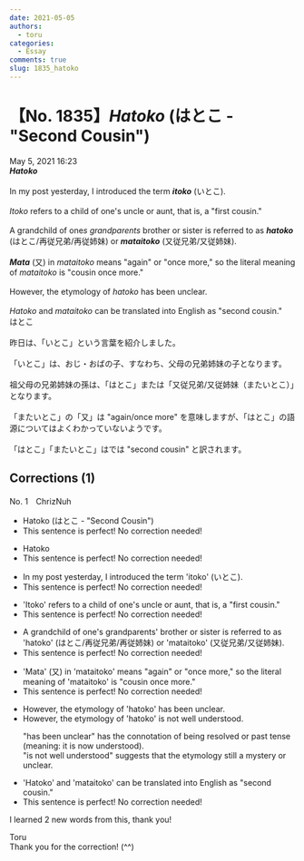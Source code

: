 ```yaml
---
date: 2021-05-05
authors:
  - toru
categories:
  - Essay
comments: true
slug: 1835_hatoko
---
```


# 【No. 1835】<strong><em>Hatoko</strong></em> (はとこ - "Second Cousin")
<div class="date">May 5, 2021 16:23</div>
<div id="post"><div id="body_show_ori">
<strong><em>Hatoko</strong></em><br/><br/>In my post yesterday, I introduced the term <strong><em>itoko</em></strong> (いとこ).<br/><br/><em>Itoko</em> refers to a child of one's uncle or aunt, that is, a "first cousin."<br/><br/>A grandchild of one<em>s grandparents</em> brother or sister is referred to as <strong><em>hatoko</em></strong> (はとこ/再従兄弟/再従姉妹) or <strong><em>mataitoko</em></strong> (又従兄弟/又従姉妹).<br/><br/><strong><em>Mata</em></strong> (又) in <em>mataitoko</em> means "again" or "once more," so the literal meaning of <em>mataitoko</em> is "cousin once more." <br/><br/>However, the etymology of <em>hatoko</em> has been unclear.<br/><br/><em>Hatoko</em> and <em>mataitoko</em> can be translated into English as "second cousin."
</div></div>

<!-- more -->

<div id="post_ja"><div id="body_show_mo">
はとこ<br/><br/>昨日は、「いとこ」という言葉を紹介しました。<br/><br/>「いとこ」は、おじ・おばの子、すなわち、父母の兄弟姉妹の子となります。<br/><br/>祖父母の兄弟姉妹の孫は、「はとこ」または「又従兄弟/又従姉妹（またいとこ）」となります。<br/><br/>「またいとこ」の「又」は "again/once more" を意味しますが、「はとこ」の語源についてはよくわかっていないようです。<br/><br/>「はとこ」「またいとこ」はでは "second cousin" と訳されます。
</div></div>

## Corrections (1)
<div id="block"><div class="first_name"> No. 1　<span class="just_name">ChrizNuh</span></div><div id="block2">
<ul class="correction_field">
<li class="incorrect">Hatoko (はとこ - "Second Cousin")</li>
<li class="corrected perfect">This sentence is perfect! No correction needed!</li>
</ul>
<ul class="correction_field">
<li class="incorrect">Hatoko</li>
<li class="corrected perfect">This sentence is perfect! No correction needed!</li>
</ul>
<ul class="correction_field">
<li class="incorrect">In my post yesterday, I introduced the term 'itoko' (いとこ).</li>
<li class="corrected perfect">This sentence is perfect! No correction needed!</li>
</ul>
<ul class="correction_field">
<li class="incorrect">'Itoko' refers to a child of one's uncle or aunt, that is, a "first cousin."</li>
<li class="corrected perfect">This sentence is perfect! No correction needed!</li>
</ul>
<ul class="correction_field">
<li class="incorrect">A grandchild of one's grandparents' brother or sister is referred to as 'hatoko' (はとこ/再従兄弟/再従姉妹) or 'mataitoko' (又従兄弟/又従姉妹).</li>
<li class="corrected perfect">This sentence is perfect! No correction needed!</li>
</ul>
<ul class="correction_field">
<li class="incorrect">'Mata' (又) in 'mataitoko' means "again" or "once more," so the literal meaning of 'mataitoko' is "cousin once more." </li>
<li class="corrected perfect">This sentence is perfect! No correction needed!</li>
</ul>
<ul class="correction_field">
<li class="incorrect">However, the etymology of 'hatoko' has been unclear.</li>
<li class="corrected correct">
However, the etymology of 'hatoko' <span class="f_blue">is not well understood</span>.
<p class="correction_comment">"has been unclear" has the connotation of being resolved or past tense (meaning: it is now understood).<br/>"is not well understood" suggests that the etymology still a mystery or unclear.</p>
</li>
</ul>
<ul class="correction_field">
<li class="incorrect">'Hatoko' and 'mataitoko' can be translated into English as "second cousin."</li>
<li class="corrected perfect">This sentence is perfect! No correction needed!</li>
</ul>
<p class="comment_small">
 I learned 2 new words from this, thank you!
</p>

</div><div class="name"><span class="just_name">Toru</span><br>
Thank you for the correction! (^^)
</div>
</div>
